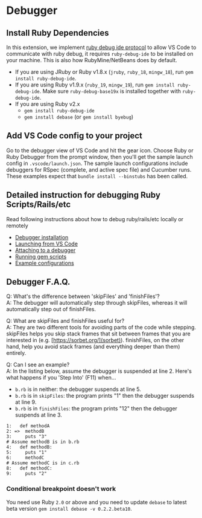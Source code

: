 # Debugger

## Install Ruby Dependencies

In this extension, we implement [ruby debug ide protocol](https://github.com/ruby-debug/ruby-debug-ide/blob/master/doc/protocol-spec.texi) to allow VS Code to communicate with ruby debug, it requires `ruby-debug-ide` to be installed on your machine. This is also how RubyMine/NetBeans does by default.

- If you are using JRuby or Ruby v1.8.x (`jruby`, `ruby_18`, `mingw_18`), run `gem install ruby-debug-ide`.
- If you are using Ruby v1.9.x (`ruby_19`, `mingw_19`), run `gem install ruby-debug-ide`. Make sure `ruby-debug-base19x` is installed together with `ruby-debug-ide`.
- If you are using Ruby v2.x
  - `gem install ruby-debug-ide`
  - `gem install debase` (or `gem install byebug`)

## Add VS Code config to your project

Go to the debugger view of VS Code and hit the gear icon. Choose Ruby or Ruby Debugger from the prompt window, then you'll get the sample launch config in `.vscode/launch.json`. The sample launch configurations include debuggers for RSpec (complete, and active spec file) and Cucumber runs. These examples expect that `bundle install --binstubs` has been called.

## Detailed instruction for debugging Ruby Scripts/Rails/etc

Read following instructions about how to debug ruby/rails/etc locally or remotely

- [Debugger installation](https://github.com/rubyide/vscode-ruby/wiki/1.-Debugger-Installation)
- [Launching from VS Code](https://github.com/rubyide/vscode-ruby/wiki/2.-Launching-from-VS-Code)
- [Attaching to a debugger](https://github.com/rubyide/vscode-ruby/wiki/3.-Attaching-to-a-debugger)
- [Running gem scripts](https://github.com/rubyide/vscode-ruby/wiki/4.-Running-gem-scripts)
- [Example configurations](https://github.com/rubyide/vscode-ruby/wiki/5.-Example-configurations)

## Debugger F.A.Q.

Q: What's the difference between 'skipFiles' and 'finishFiles'?  
A: The debugger will automatically step through skipFiles, whereas it will automatically step out of finishFiles.

Q: What are skipFiles and finishFiles useful for?  
A: They are two different tools for avoiding parts of the code while stepping. skipFiles helps you skip stack frames that sit between frames that you are interested in (e.g. [https://sorbet.org/](sorbet)). finishFiles, on the other hand, help you avoid stack frames (and everything deeper than them) entirely.

Q: Can I see an example?  
A: In the listing below, assume the debugger is suspended at line 2. Here's what happens if you 'Step Into' (F11) when...

* `b.rb` is in neither: the debugger suspends at line 5.
* `b.rb` is in `skipFiles`: the program prints "1" then the debugger suspends at line 9.
* `b.rb` is in `finishFiles`: the program prints "12" then the debugger suspends at line 3. 

```
1:   def methodA
2: =>  methodB
3:     puts "3"
# Assume methodB is in b.rb
4:   def methodB:
5:     puts "1"
6:     methodC
# Assume methodC is in c.rb
8:   def methodC:
9:     puts "2"
```

### Conditional breakpoint doesn't work

You need use Ruby `2.0` or above and you need to update `debase` to latest beta version `gem install debase -v 0.2.2.beta10`.
